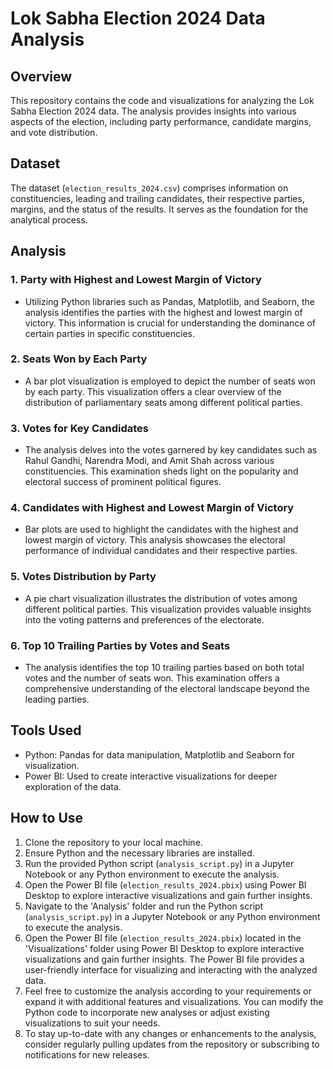 
# Lok Sabha Election 2024 Data Analysis

## Overview
This repository contains the code and visualizations for analyzing the Lok Sabha Election 2024 data. The analysis provides insights into various aspects of the election, including party performance, candidate margins, and vote distribution.

## Dataset
The dataset (`election_results_2024.csv`) comprises information on constituencies, leading and trailing candidates, their respective parties, margins, and the status of the results. It serves as the foundation for the analytical process.

## Analysis

### 1. Party with Highest and Lowest Margin of Victory
   - Utilizing Python libraries such as Pandas, Matplotlib, and Seaborn, the analysis identifies the parties with the highest and lowest margin of victory. This information is crucial for understanding the dominance of certain parties in specific constituencies.

### 2. Seats Won by Each Party
   - A bar plot visualization is employed to depict the number of seats won by each party. This visualization offers a clear overview of the distribution of parliamentary seats among different political parties.

### 3. Votes for Key Candidates
   - The analysis delves into the votes garnered by key candidates such as Rahul Gandhi, Narendra Modi, and Amit Shah across various constituencies. This examination sheds light on the popularity and electoral success of prominent political figures.

### 4. Candidates with Highest and Lowest Margin of Victory
   - Bar plots are used to highlight the candidates with the highest and lowest margin of victory. This analysis showcases the electoral performance of individual candidates and their respective parties.

### 5. Votes Distribution by Party
   - A pie chart visualization illustrates the distribution of votes among different political parties. This visualization provides valuable insights into the voting patterns and preferences of the electorate.

### 6. Top 10 Trailing Parties by Votes and Seats
   - The analysis identifies the top 10 trailing parties based on both total votes and the number of seats won. This examination offers a comprehensive understanding of the electoral landscape beyond the leading parties.

## Tools Used
- Python: Pandas for data manipulation, Matplotlib and Seaborn for visualization.
- Power BI: Used to create interactive visualizations for deeper exploration of the data.

## How to Use
1. Clone the repository to your local machine.
2. Ensure Python and the necessary libraries are installed.
3. Run the provided Python script (`analysis_script.py`) in a Jupyter Notebook or any Python environment to execute the analysis.
4. Open the Power BI file (`election_results_2024.pbix`) using Power BI Desktop to explore interactive visualizations and gain further insights.
5. Navigate to the 'Analysis' folder and run the Python script (`analysis_script.py`) in a Jupyter Notebook or any Python environment to execute the analysis.
6. Open the Power BI file (`election_results_2024.pbix`) located in the 'Visualizations' folder using Power BI Desktop to explore interactive visualizations and gain further insights. The Power BI file provides a user-friendly interface for visualizing and interacting with the analyzed data.
7. Feel free to customize the analysis according to your requirements or expand it with additional features and visualizations. You can modify the Python code to incorporate new analyses or adjust existing visualizations to suit your needs.
8. To stay up-to-date with any changes or enhancements to the analysis, consider regularly pulling updates from the repository or subscribing to notifications for new releases.

